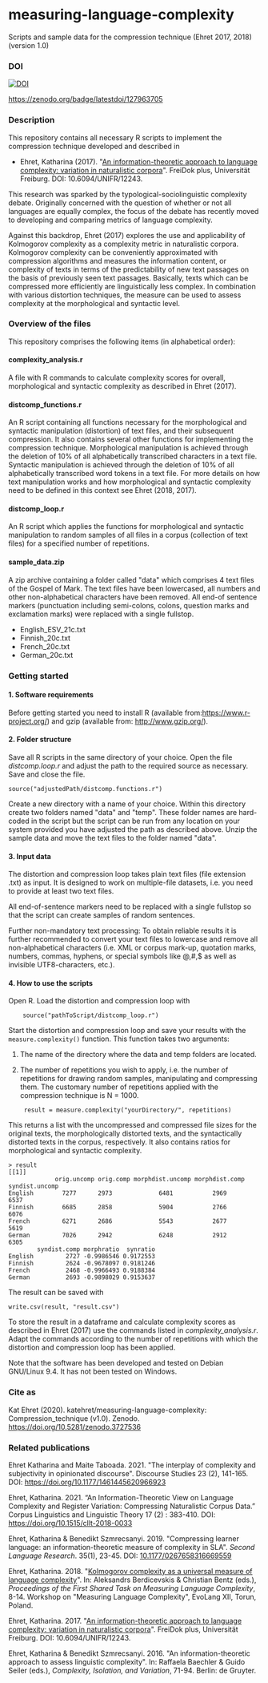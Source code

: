 # measuring-language-complexity

Scripts and sample data for the compression technique (Ehret 2017, 2018) (version 1.0)

### DOI

[![DOI](https://zenodo.org/badge/127963705.svg)](https://zenodo.org/badge/latestdoi/127963705)

https://zenodo.org/badge/latestdoi/127963705


### Description

This repository contains all necessary R scripts to implement the compression technique developed and described in 

* Ehret, Katharina (2017).  "[An information-theoretic approach to language complexity: variation in naturalistic corpora](https://freidok.uni-freiburg.de/data/12243)". FreiDok plus, Universität Freiburg. DOI: 10.6094/UNIFR/12243.

This research was sparked by the typological-sociolinguistic complexity debate. Originally concerned with the question of whether or not all languages are equally complex, the focus of the debate has recently moved to developing and comparing metrics of language complexity. 

Against this backdrop, Ehret (2017) explores the use and applicability of Kolmogorov complexity as a complexity metric in naturalistic corpora. Kolmogorov complexity can be conveniently approximated with compression algorithms and measures the information content, or complexity of texts in terms of the predictability of new text passages on the basis of previously seen text passages. Basically, texts which can be compressed more efficiently are linguistically less complex. In combination with various distortion techniques, the measure can be used to assess complexity at the morphological and syntactic level. 

### Overview of the files

This repository comprises the following items (in alphabetical order):

#### complexity_analysis.r

A file with R commands to calculate complexity scores for overall, morphological and syntactic complexity as described in Ehret (2017).

#### distcomp_functions.r

An R script containing all functions necessary for the morphological and syntactic manipulation (distortion) of text files, and their subsequent compression. It also contains several other functions for implementing the compression technique. Morphological manipulation is achieved through the deletion of 10% of all alphabetically transcribed characters in a text file. Syntactic manipulation is achieved through the deletion of 10% of all alphabetically transcribed word tokens in a text file. For more details on how text manipulation works and how morphological and syntactic complexity need to be defined in this context see Ehret (2018, 2017).
  
#### distcomp_loop.r
 
An R script which applies the functions for morphological and syntactic manipulation to random samples of all files in a corpus (collection of text files) for a specified number of repetitions.

#### sample_data.zip
  
A zip archive containing a folder called "data" which comprises 4 text files of the Gospel of Mark. The text files have been lowercased, all numbers and other non-alphabetical characters have been removed. All end-of sentence markers (punctuation including semi-colons, colons, question marks and exclamation marks) were replaced with a single fullstop.

* English_ESV_21c.txt
* Finnish_20c.txt
* French_20c.txt
* German_20c.txt

### Getting started

#### 1. Software requirements

Before getting started you need to install R (available from:https://www.r-project.org/) and gzip (available from: http://www.gzip.org/).

#### 2. Folder structure

Save all R scripts in the same directory of your choice. Open the file *distcomp.loop.r* and adjust the path to the required source as necessary. Save and close the file.

    source("adjustedPath/distcomp.functions.r")

Create a new directory with a name of your choice. Within this directory create two folders named "data" and "temp". These folder names are hard-coded in the script but the script can be run from any location on your system provided you have adjusted the path as described above. Unzip the sample data and move the text files to the folder named "data".

#### 3. Input data

The distortion and compression loop takes plain text files (file extension
.txt) as input. It is designed to work on multiple-file datasets, i.e. you need
to provide at least two text files.

All end-of-sentence markers need to be replaced with a single fullstop so that the script can create samples of random sentences.

Further non-mandatory text processing: To obtain reliable results it is further recommended to convert your text files to lowercase and remove all non-alphabetical characters (i.e. XML or corpus mark-up, quotation marks, numbers, commas, hyphens, or special symbols like @,#,$ as well as invisible UTF8-characters, etc.). 

#### 4. How to use the scripts

Open R. Load the distortion and compression loop with 

        source("pathToScript/distcomp_loop.r")

Start the distortion and compression loop and save your results with the `measure.complexity()` function. This function takes two arguments:
1. The name of the directory where the data and temp folders are located.
2. The number of repetitions you wish to apply, i.e. the number of repetitions for drawing random samples, manipulating and compressing them. The customary number of repetitions applied with the compression technique is N = 1000.

        result = measure.complexity("yourDirectory/", repetitions)

This returns a list with the uncompressed and compressed file sizes for the original texts, the morphologically distorted texts, and the syntactically distorted texts in the corpus, respectively. It also contains ratios for morphological and syntactic complexity.

    > result
    [[1]]
                 orig.uncomp orig.comp morphdist.uncomp morphdist.comp syndist.uncomp
    English        7277      2973             6481           2969           6537
    Finnish        6685      2858             5904           2766           6076
    French         6271      2686             5543           2677           5619
    German         7026      2942             6248           2912           6305
            syndist.comp morphratio  synratio
    English         2727 -0.9986546 0.9172553
    Finnish         2624 -0.9678097 0.9181246
    French          2468 -0.9966493 0.9188384
    German          2693 -0.9898029 0.9153637

The result can be saved with

    write.csv(result, "result.csv")
    
To store the result in a dataframe and calculate complexity scores as described in Ehret (2017) use the commands listed in *complexity_analysis.r*. Adapt the commands according to the number of repetitions with which the distortion and compression loop has been applied.


Note that the software has been developed and tested on Debian GNU/Linux 9.4. It has not been tested on Windows.

### Cite as

Kat Ehret (2020). katehret/measuring-language-complexity: Compression_technique (v1.0). Zenodo. https://doi.org/10.5281/zenodo.3727536

### Related publications

Ehret Katharina and Maite Taboada. 2021. "The interplay of complexity and subjectivity in opinionated discourse". Discourse Studies 23 (2), 141-165.  DOI: https://doi.org/10.1177/1461445620966923

Ehret, Katharina. 2021. “An Information-Theoretic View on Language Complexity and Register Variation: Compressing Naturalistic Corpus Data.” Corpus Linguistics and Linguistic Theory 17 (2) : 383-410. DOI: https://doi.org/10.1515/cllt-2018-0033

Ehret, Katharina & Benedikt Szmrecsanyi. 2019. "Compressing learner language: an information-theoretic measure of complexity in SLA".  *Second Language Research*. 35(1), 23-45. DOI: [10.1177/0267658316669559](https://journals.sagepub.com/doi/abs/10.1177/0267658316669559)

Ehret, Katharina. 2018. "[Kolmogorov complexity as a universal measure of language complexity](http://www.christianbentz.de/MLC2018/Ehret.pdf)". In: Aleksandrs Berdicevskis & Christian Bentz  (eds.), *Proceedings of the First Shared Task on Measuring Language Complexity*, 8-14. Workshop on "Measuring Language Complexity", EvoLang XII, Torun, Poland.

Ehret, Katharina. 2017. "[An information-theoretic approach to language complexity: variation in naturalistic corpora](https://freidok.uni-freiburg.de/data/12243)". FreiDok plus, Universität Freiburg. DOI: 10.6094/UNIFR/12243.

Ehret, Katharina & Benedikt Szmrecsanyi. 2016. "An information-theoretic approach to assess linguistic complexity". In: Raffaela Baechler & Guido Seiler (eds.), *Complexity, Isolation, and Variation*, 71-94. Berlin: de Gruyter. 
